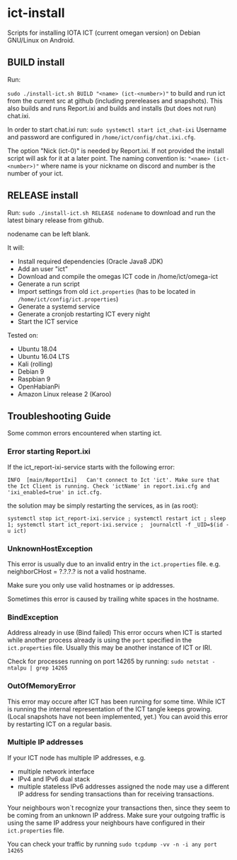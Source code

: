 # ict-install
Scripts for installing IOTA ICT (current omegan version) on Debian GNU/Linux on Android.


## BUILD install
Run:

`sudo ./install-ict.sh BUILD "<name> (ict-<number>)"`
to build and run ict from the current src at github (including prereleases and snapshots).
This also builds and runs Report.ixi and builds and installs (but does not run) chat.ixi.

In order to start chat.ixi run: 
`sudo systemctl start ict_chat-ixi`
Username and password are configured in `/home/ict/config/chat.ixi.cfg`.

The option "Nick (ict-0)" is needed by Report.ixi. If not provided the install script will ask for it at a later point.
The naming convention is: `"<name> (ict-<number>)"`
  where name is your nickname on discord
  and number is the number of your ict. 


## RELEASE install
Run:
`sudo ./install-ict.sh RELEASE nodename`
to download and run the latest binary release from github.

nodename can be left blank.

It will:
* Install required dependencies (Oracle Java8 JDK) 
* Add an user "ict"
* Download and compile the omegas ICT code in /home/ict/omega-ict
* Generate a run script
* Import settings from old `ict.properties` (has to be located in `/home/ict/config/ict.properties`)
* Generate a systemd service
* Generate a cronjob restarting ICT every night
* Start the ICT service


Tested on:
* Ubuntu 18.04
* Ubuntu 16.04 LTS
* Kali (rolling)
* Debian 9
* Raspbian 9
* OpenHabianPi
* Amazon Linux release 2 (Karoo)

## Troubleshooting Guide

Some common errors encountered when starting ict.

### Error starting Report.ixi
If the ict_report-ixi-service starts with the following error:

`INFO  [main/ReportIxi]   Can't connect to Ict 'ict'. Make sure that the Ict Client is running. Check 'ictName' in report.ixi.cfg and 'ixi_enabled=true' in ict.cfg.`

the solution may be simply restarting the services, as in (as root):

`systemctl stop ict_report-ixi.service ; systemctl restart ict ; sleep 1; systemctl start ict_report-ixi.service ;  journalctl -f _UID=$(id -u ict)`


### UnknownHostException

This error is usually due to an invalid entry in the `ict.properties` file.
e.g. neighborCHost = ?.?.?.?
is not a valid hostname.

Make sure you only use valid hostnames or ip addresses.

Sometimes this error is caused by trailing white spaces in the hostname.

### BindException

Address already in use (Bind failed)
This error occurs when ICT is started while another process already is using the `port` specified in the `ict.properties` file.
Usually this may be another instance of ICT or IRI.

Check for processes running on port 14265 by running:
`sudo netstat -ntalpu | grep 14265`

### OutOfMemoryError

This error may occure after ICT has been running for some time.
While ICT is running the internal representation of the ICT tangle keeps growing.
(Local snapshots have not been implemented, yet.)
You can avoid this error by restarting ICT on a regular basis.


### Multiple IP addresses

If your ICT node has multiple IP addresses, e.g.
- multiple network interface
- IPv4 and IPv6 dual stack
- multiple stateless IPv6 addresses assigned
the node may use a different IP address for sending transactions than for receiving transactions.

Your neighbours won´t recognize your transactions then, since they seem to be coming from an unknown IP address.
Make sure your outgoing traffic is using the same IP address your neighbours have configured in their `ict.properties` file.

You can check your traffic by running
`sudo tcpdump -vv -n -i any port 14265`



